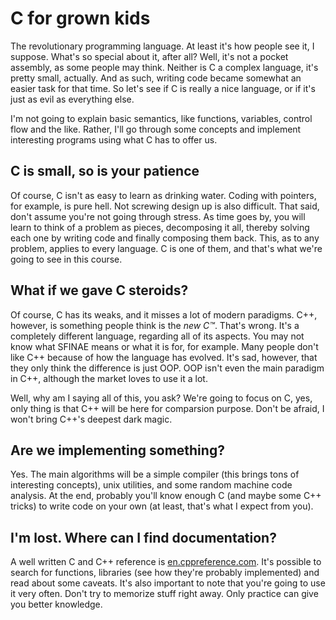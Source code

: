 
# C for grown kids

The revolutionary programming language. At least it's how
people see it, I suppose. What's so special about it, after all?
Well, it's not a pocket assembly, as some people may think. Neither is C
a complex language, it's pretty small, actually. And as such, writing code
became somewhat an easier task for that time. So let's see if C is really
a nice language, or if it's just as evil as everything else.

I'm not going to explain basic semantics, like functions, variables, control flow
and the like. Rather, I'll go through some concepts and implement interesting
programs using what C has to offer us.

## C is small, so is your patience

Of course, C isn't as easy to learn as drinking water. Coding with
pointers, for example, is pure hell. Not screwing design up is also difficult.
That said, don't assume you're not going through stress. As time goes by, you will learn
to think of a problem as pieces, decomposing it all, thereby solving each one by writing
code and finally composing them back. This, as to any problem, applies to every language.
C is one of them, and that's what we're going to see in this course.

## What if we gave C steroids?

Of course, C has its weaks, and it misses a lot of modern paradigms.
C++, however, is something people think is the *new C™*. That's wrong. It's a completely
different language, regarding all of its aspects. You may not know what SFINAE means or what
it is for, for example. Many people don't like C++ because of how the language has evolved.
It's sad, however, that they only think the difference is just OOP. OOP isn't even the main
paradigm in C++, although the market loves to use it a lot.

Well, why am I saying all of this, you ask? We're going to focus on C, yes, only thing
is that C++ will be here for comparsion purpose. Don't be afraid, I won't bring C++'s deepest
dark magic.

## Are we implementing something?

Yes. The main algorithms will be a simple compiler (this brings
tons of interesting concepts), unix utilities, and some random machine code analysis. At the end,
probably you'll know enough C (and maybe some C++ tricks) to write code on your own (at least, that's
what I expect from you).

## I'm lost. Where can I find documentation?

A well written C and C++ reference is [en.cppreference.com](http://en.cppreference.com/). It's possible
to search for functions, libraries (see how they're probably implemented) and read about some caveats. It's
also important to note that you're going to use it very often. Don't try to memorize stuff right away.
Only practice can give you better knowledge.


